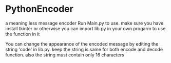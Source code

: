 # PythonEncoder
a meaning less message encoder
Run Main.py to use.
make sure you have install tkinter or otherwise you can import lib.py in your own progarm to use the function in it

You can change the appearance of the encoded message by editing the string 'code' in lib.py.
keep the string is same for both encode and decode function.
also the string must contain only 16 characters
